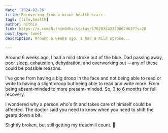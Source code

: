 ```yaml
---
date: '2024-02-26'
title: Recovering from a minor health scare
tags: [life,health]
author: nithin
link: https://x.com/Nithin0dha/status/1762038423798620637?s=20
post_type: tweet
description: Around 6 weeks ago, I had a mild stroke...

---
```


Around 6 weeks ago, I had a mild stroke out of the blue. Dad passing away, poor sleep, exhaustion, dehydration, and overworking out —any of these could be possible reasons.

I've gone from having a big droop in the face and not being able to read or write to having a slight droop but being able to read and write more. From being absent-minded to more present-minded. So, 3 to 6 months for full recovery.

I wondered why a person who's fit and takes care of himself could be affected. The doctor said you need to know when you need to shift the gears down a bit.

Slightly broken, but still getting my treadmill count. 🙂
